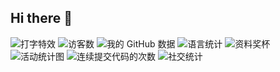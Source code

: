 ## Hi there 👋
![打字特效](https://readme-typing-svg.demolab.com/?lines=welcome+to+huaiyuechusan's+GitHub)
![访客数](https://visitor-badge.glitch.me/badge?page_id=huaiyuechusan&left_color=green&right_color=red)
![我的 GitHub 数据](https://github-readme-stats.vercel.app/api?username=huaiyuechusan)
![语言统计](https://github-readme-stats.vercel.app/api/top-langs/?username=huaiyuechusan)
![资料奖杯](https://github-profile-trophy.vercel.app/?username=huaiyuechusan)
![活动统计图](https://github-readme-activity-graph.vercel.app/graph?username=huaiyuechusan)
![连续提交代码的次数](https://streak-stats.demolab.com/?user=huaiyuechusan)
![社交统计](https://stats.justsong.cn/api/github?username=huaiyuechusan&cn=true)



<!--
**huaiyuechusan/huaiyuechusan** is a ✨ _special_ ✨ repository because its `README.md` (this file) appears on your GitHub profile.

Here are some ideas to get you started:

- 🔭 I’m currently working on ...
- 🌱 I’m currently learning ...
- 👯 I’m looking to collaborate on ...
- 🤔 I’m looking for help with ...
- 💬 Ask me about ...
- 📫 How to reach me: ...
- 😄 Pronouns: ...
- ⚡ Fun fact: ...
-->
